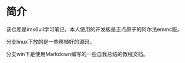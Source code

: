 # 简介

该仓库是imx6ull学习笔记，本人使用的开发板是正点原子的阿尔法emmc版。

分支linux下放的是一些移植好的源码。

分支win下是使用Markdown编写的一些自我总结的教程文档。
